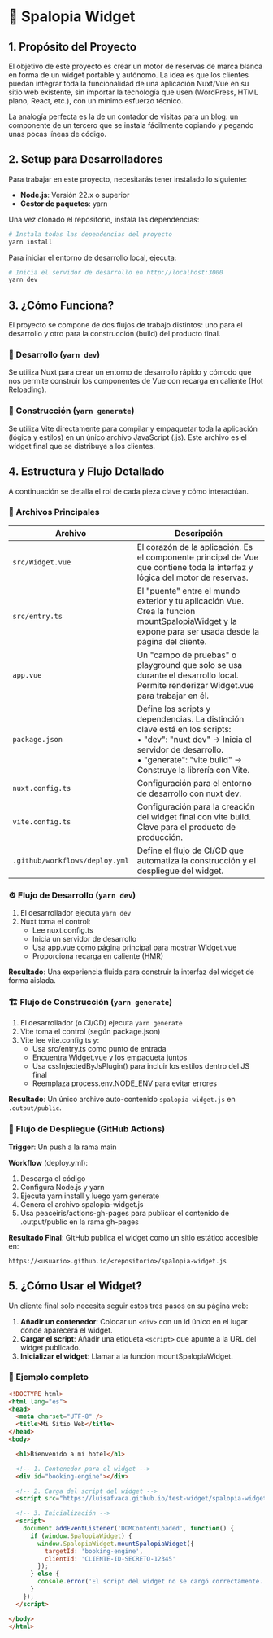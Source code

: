 # 🧩 Spalopia Widget

## 1. Propósito del Proyecto

El objetivo de este proyecto es crear un motor de reservas de marca blanca en forma de un widget portable y autónomo.
La idea es que los clientes puedan integrar toda la funcionalidad de una aplicación Nuxt/Vue en su sitio web existente, sin importar la tecnología que usen (WordPress, HTML plano, React, etc.), con un mínimo esfuerzo técnico.

La analogía perfecta es la de un contador de visitas para un blog: un componente de un tercero que se instala fácilmente copiando y pegando unas pocas líneas de código.

## 2. Setup para Desarrolladores

Para trabajar en este proyecto, necesitarás tener instalado lo siguiente:

- **Node.js**: Versión 22.x o superior
- **Gestor de paquetes**: yarn

Una vez clonado el repositorio, instala las dependencias:

```bash
# Instala todas las dependencias del proyecto
yarn install
```

Para iniciar el entorno de desarrollo local, ejecuta:

```bash
# Inicia el servidor de desarrollo en http://localhost:3000
yarn dev
```

## 3. ¿Cómo Funciona?

El proyecto se compone de dos flujos de trabajo distintos: uno para el desarrollo y otro para la construcción (build) del producto final.

### 🔹 Desarrollo (`yarn dev`)

Se utiliza Nuxt para crear un entorno de desarrollo rápido y cómodo que nos permite construir los componentes de Vue con recarga en caliente (Hot Reloading).

### 🔹 Construcción (`yarn generate`)

Se utiliza Vite directamente para compilar y empaquetar toda la aplicación (lógica y estilos) en un único archivo JavaScript (.js).
Este archivo es el widget final que se distribuye a los clientes.

## 4. Estructura y Flujo Detallado

A continuación se detalla el rol de cada pieza clave y cómo interactúan.

### 📁 Archivos Principales

| Archivo | Descripción |
|---------|-------------|
| `src/Widget.vue` | El corazón de la aplicación. Es el componente principal de Vue que contiene toda la interfaz y lógica del motor de reservas. |
| `src/entry.ts` | El "puente" entre el mundo exterior y tu aplicación Vue. Crea la función mountSpalopiaWidget y la expone para ser usada desde la página del cliente. |
| `app.vue` | Un "campo de pruebas" o playground que solo se usa durante el desarrollo local. Permite renderizar Widget.vue para trabajar en él. |
| `package.json` | Define los scripts y dependencias. La distinción clave está en los scripts:<br>• "dev": "nuxt dev" → Inicia el servidor de desarrollo.<br>• "generate": "vite build" → Construye la librería con Vite. |
| `nuxt.config.ts` | Configuración para el entorno de desarrollo con nuxt dev. |
| `vite.config.ts` | Configuración para la creación del widget final con vite build. Clave para el producto de producción. |
| `.github/workflows/deploy.yml` | Define el flujo de CI/CD que automatiza la construcción y el despliegue del widget. |

### ⚙️ Flujo de Desarrollo (`yarn dev`)

1. El desarrollador ejecuta `yarn dev`
2. Nuxt toma el control:
   - Lee nuxt.config.ts
   - Inicia un servidor de desarrollo
   - Usa app.vue como página principal para mostrar Widget.vue
   - Proporciona recarga en caliente (HMR)

**Resultado**: Una experiencia fluida para construir la interfaz del widget de forma aislada.

### 🏗️ Flujo de Construcción (`yarn generate`)

1. El desarrollador (o CI/CD) ejecuta `yarn generate`
2. Vite toma el control (según package.json)
3. Vite lee vite.config.ts y:
   - Usa src/entry.ts como punto de entrada
   - Encuentra Widget.vue y los empaqueta juntos
   - Usa cssInjectedByJsPlugin() para incluir los estilos dentro del JS final
   - Reemplaza process.env.NODE_ENV para evitar errores

**Resultado**: Un único archivo auto-contenido `spalopia-widget.js` en `.output/public`.

### 🚀 Flujo de Despliegue (GitHub Actions)

**Trigger**: Un push a la rama main

**Workflow** (deploy.yml):
1. Descarga el código
2. Configura Node.js y yarn
3. Ejecuta yarn install y luego yarn generate
4. Genera el archivo spalopia-widget.js
5. Usa peaceiris/actions-gh-pages para publicar el contenido de .output/public en la rama gh-pages

**Resultado Final**:
GitHub publica el widget como un sitio estático accesible en:
```
https://<usuario>.github.io/<repositorio>/spalopia-widget.js
```

## 5. ¿Cómo Usar el Widget?

Un cliente final solo necesita seguir estos tres pasos en su página web:

1. **Añadir un contenedor**: Colocar un `<div>` con un id único en el lugar donde aparecerá el widget.
2. **Cargar el script**: Añadir una etiqueta `<script>` que apunte a la URL del widget publicado.
3. **Inicializar el widget**: Llamar a la función mountSpalopiaWidget.

### 🧱 Ejemplo completo

```html
<!DOCTYPE html>
<html lang="es">
<head>
  <meta charset="UTF-8" />
  <title>Mi Sitio Web</title>
</head>
<body>

  <h1>Bienvenido a mi hotel</h1>

  <!-- 1. Contenedor para el widget -->
  <div id="booking-engine"></div>

  <!-- 2. Carga del script del widget -->
  <script src="https://luisafvaca.github.io/test-widget/spalopia-widget.js"></script>

  <!-- 3. Inicialización -->
  <script>
    document.addEventListener('DOMContentLoaded', function() {
      if (window.SpalopiaWidget) {
        window.SpalopiaWidget.mountSpalopiaWidget({
          targetId: 'booking-engine',
          clientId: 'CLIENTE-ID-SECRETO-12345'
        });
      } else {
        console.error('El script del widget no se cargó correctamente.');
      }
    });
  </script>

</body>
</html>
```